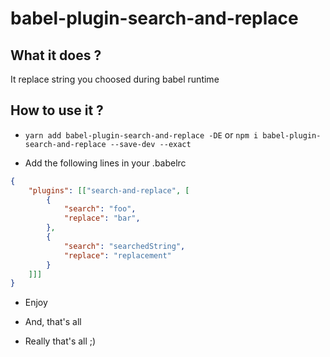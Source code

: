 # babel-plugin-search-and-replace

## What it does ?

It replace string you choosed during babel runtime


## How to use it ? 

- `yarn add babel-plugin-search-and-replace -DE` or `npm i babel-plugin-search-and-replace --save-dev --exact`

- Add the following lines in your .babelrc

```json
{
    "plugins": [["search-and-replace", [
        {
            "search": "foo",
            "replace": "bar",
        }, 
        {
            "search": "searchedString",
            "replace": "replacement"
        }
    ]]]
}
```

- Enjoy

- And, that's all

- Really that's all ;)